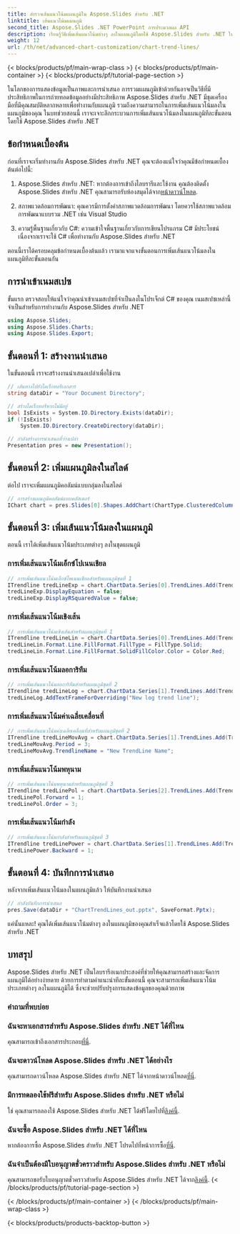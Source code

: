 ```yaml
---
title: สำรวจเส้นแนวโน้มแผนภูมิใน Aspose.Slides สำหรับ .NET
linktitle: เส้นแนวโน้มแผนภูมิ
second_title: Aspose.Slides .NET PowerPoint การประมวลผล API
description: เรียนรู้วิธีเพิ่มเส้นแนวโน้มต่างๆ ลงในแผนภูมิโดยใช้ Aspose.Slides สำหรับ .NET ในคำแนะนำทีละขั้นตอนนี้ เสริมทักษะการแสดงภาพข้อมูลของคุณได้อย่างง่ายดาย!
weight: 12
url: /th/net/advanced-chart-customization/chart-trend-lines/
---
```


{< blocks/products/pf/main-wrap-class >}
{< blocks/products/pf/main-container >}
{< blocks/products/pf/tutorial-page-section >}


ในโลกของการแสดงข้อมูลเป็นภาพและการนำเสนอ การรวมแผนภูมิเข้าด้วยกันอาจเป็นวิธีที่มีประสิทธิภาพในการถ่ายทอดข้อมูลอย่างมีประสิทธิภาพ Aspose.Slides สำหรับ .NET มีชุดเครื่องมือที่มีคุณสมบัติหลากหลายเพื่อทำงานกับแผนภูมิ รวมถึงความสามารถในการเพิ่มเส้นแนวโน้มลงในแผนภูมิของคุณ ในบทช่วยสอนนี้ เราจะเจาะลึกกระบวนการเพิ่มเส้นแนวโน้มลงในแผนภูมิทีละขั้นตอนโดยใช้ Aspose.Slides สำหรับ .NET 

## ข้อกำหนดเบื้องต้น

ก่อนที่เราจะเริ่มทำงานกับ Aspose.Slides สำหรับ .NET คุณจะต้องแน่ใจว่าคุณมีข้อกำหนดเบื้องต้นต่อไปนี้:

1. Aspose.Slides สำหรับ .NET: หากต้องการเข้าถึงไลบรารีและใช้งาน คุณต้องติดตั้ง Aspose.Slides สำหรับ .NET คุณสามารถรับห้องสมุดได้จาก[หน้าดาวน์โหลด](https://releases.aspose.com/slides/net/).

2. สภาพแวดล้อมการพัฒนา: คุณควรมีการตั้งค่าสภาพแวดล้อมการพัฒนา โดยควรใช้สภาพแวดล้อมการพัฒนาแบบรวม .NET เช่น Visual Studio

3. ความรู้พื้นฐานเกี่ยวกับ C#: ความเข้าใจพื้นฐานเกี่ยวกับการเขียนโปรแกรม C# มีประโยชน์ เนื่องจากเราจะใช้ C# เพื่อทำงานกับ Aspose.Slides สำหรับ .NET

ตอนนี้เราได้ครอบคลุมข้อกำหนดเบื้องต้นแล้ว เรามาแจกแจงขั้นตอนการเพิ่มเส้นแนวโน้มลงในแผนภูมิทีละขั้นตอนกัน

## การนำเข้าเนมสเปซ

ขั้นแรก ตรวจสอบให้แน่ใจว่าคุณนำเข้าเนมสเปซที่จำเป็นลงในโปรเจ็กต์ C# ของคุณ เนมสเปซเหล่านี้จำเป็นสำหรับการทำงานกับ Aspose.Slides สำหรับ .NET

```csharp
using Aspose.Slides;
using Aspose.Slides.Charts;
using Aspose.Slides.Export;
```

## ขั้นตอนที่ 1: สร้างงานนำเสนอ

ในขั้นตอนนี้ เราจะสร้างงานนำเสนอเปล่าเพื่อใช้งาน

```csharp
// เส้นทางไปยังไดเร็กทอรีเอกสาร
string dataDir = "Your Document Directory";

// สร้างไดเร็กทอรีหากไม่มีอยู่
bool IsExists = System.IO.Directory.Exists(dataDir);
if (!IsExists)
    System.IO.Directory.CreateDirectory(dataDir);

// กำลังสร้างการนำเสนอที่ว่างเปล่า
Presentation pres = new Presentation();
```

## ขั้นตอนที่ 2: เพิ่มแผนภูมิลงในสไลด์

ต่อไป เราจะเพิ่มแผนภูมิคอลัมน์แบบกลุ่มลงในสไลด์

```csharp
// การสร้างแผนภูมิคอลัมน์แบบคลัสเตอร์
IChart chart = pres.Slides[0].Shapes.AddChart(ChartType.ClusteredColumn, 20, 20, 500, 400);
```

## ขั้นตอนที่ 3: เพิ่มเส้นแนวโน้มลงในแผนภูมิ

ตอนนี้ เราได้เพิ่มเส้นแนวโน้มประเภทต่างๆ ลงในชุดแผนภูมิ

### การเพิ่มเส้นแนวโน้มเอ็กซ์โปเนนเชียล

```csharp
// การเพิ่มเส้นแนวโน้มเอ็กซ์โพเนนเชียลสำหรับแผนภูมิชุดที่ 1
ITrendline tredLineExp = chart.ChartData.Series[0].TrendLines.Add(TrendlineType.Exponential);
tredLineExp.DisplayEquation = false;
tredLineExp.DisplayRSquaredValue = false;
```

### การเพิ่มเส้นแนวโน้มเชิงเส้น

```csharp
// การเพิ่มเส้นแนวโน้มเชิงเส้นสำหรับแผนภูมิชุดที่ 1
ITrendline tredLineLin = chart.ChartData.Series[0].TrendLines.Add(TrendlineType.Linear);
tredLineLin.Format.Line.FillFormat.FillType = FillType.Solid;
tredLineLin.Format.Line.FillFormat.SolidFillColor.Color = Color.Red;
```

### การเพิ่มเส้นแนวโน้มลอการิทึม

```csharp
// การเพิ่มเส้นแนวโน้มลอการิทึมสำหรับแผนภูมิชุดที่ 2
ITrendline tredLineLog = chart.ChartData.Series[1].TrendLines.Add(TrendlineType.Logarithmic);
tredLineLog.AddTextFrameForOverriding("New log trend line");
```

### การเพิ่มเส้นแนวโน้มค่าเฉลี่ยเคลื่อนที่

```csharp
// การเพิ่มเส้นแนวโน้มค่าเฉลี่ยเคลื่อนที่สำหรับแผนภูมิชุดที่ 2
ITrendline tredLineMovAvg = chart.ChartData.Series[1].TrendLines.Add(TrendlineType.MovingAverage);
tredLineMovAvg.Period = 3;
tredLineMovAvg.TrendlineName = "New TrendLine Name";
```

### การเพิ่มเส้นแนวโน้มพหุนาม

```csharp
// การเพิ่มเส้นแนวโน้มพหุนามสำหรับแผนภูมิชุดที่ 3
ITrendline tredLinePol = chart.ChartData.Series[2].TrendLines.Add(TrendlineType.Polynomial);
tredLinePol.Forward = 1;
tredLinePol.Order = 3;
```

### การเพิ่มเส้นแนวโน้มกำลัง

```csharp
// การเพิ่มเส้นแนวโน้มกำลังสำหรับแผนภูมิชุดที่ 3
ITrendline tredLinePower = chart.ChartData.Series[1].TrendLines.Add(TrendlineType.Power);
tredLinePower.Backward = 1;
```

## ขั้นตอนที่ 4: บันทึกการนำเสนอ

หลังจากเพิ่มเส้นแนวโน้มลงในแผนภูมิแล้ว ให้บันทึกงานนำเสนอ

```csharp
// กำลังบันทึกการนำเสนอ
pres.Save(dataDir + "ChartTrendLines_out.pptx", SaveFormat.Pptx);
```

แค่นั้นแหละ! คุณได้เพิ่มเส้นแนวโน้มต่างๆ ลงในแผนภูมิของคุณสำเร็จแล้วโดยใช้ Aspose.Slides สำหรับ .NET

## บทสรุป

Aspose.Slides สำหรับ .NET เป็นไลบรารีอเนกประสงค์ที่ช่วยให้คุณสามารถสร้างและจัดการแผนภูมิได้อย่างง่ายดาย ด้วยการทำตามคำแนะนำทีละขั้นตอนนี้ คุณจะสามารถเพิ่มเส้นแนวโน้มประเภทต่างๆ ลงในแผนภูมิได้ ซึ่งจะช่วยปรับปรุงการแสดงข้อมูลของคุณด้วยภาพ

### คำถามที่พบบ่อย

### ฉันจะหาเอกสารสำหรับ Aspose.Slides สำหรับ .NET ได้ที่ไหน
 คุณสามารถเข้าถึงเอกสารประกอบ[ที่นี่](https://reference.aspose.com/slides/net/).

### ฉันจะดาวน์โหลด Aspose.Slides สำหรับ .NET ได้อย่างไร
 คุณสามารถดาวน์โหลด Aspose.Slides สำหรับ .NET ได้จากหน้าดาวน์โหลด[ที่นี่](https://releases.aspose.com/slides/net/).

### มีการทดลองใช้ฟรีสำหรับ Aspose.Slides สำหรับ .NET หรือไม่
 ใช่ คุณสามารถลองใช้ Aspose.Slides สำหรับ .NET ได้ฟรีโดยไปที่[ลิงค์นี้](https://releases.aspose.com/).

### ฉันจะซื้อ Aspose.Slides สำหรับ .NET ได้ที่ไหน
 หากต้องการซื้อ Aspose.Slides สำหรับ .NET โปรดไปที่หน้าการซื้อ[ที่นี่](https://purchase.aspose.com/buy).

### ฉันจำเป็นต้องมีใบอนุญาตชั่วคราวสำหรับ Aspose.Slides สำหรับ .NET หรือไม่
 คุณสามารถขอรับใบอนุญาตชั่วคราวสำหรับ Aspose.Slides สำหรับ .NET ได้จาก[ลิงค์นี้](https://purchase.aspose.com/temporary-license/).
{< /blocks/products/pf/tutorial-page-section >}

{< /blocks/products/pf/main-container >}
{< /blocks/products/pf/main-wrap-class >}

{< blocks/products/products-backtop-button >}
